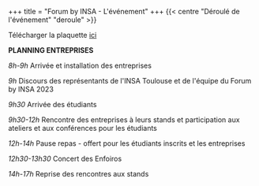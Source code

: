 +++
title = "Forum by INSA - L'événement"
+++
{{< centre "Déroulé de l'événement" "deroule" >}}

Télécharger la plaquette [ici](https://drive.google.com/file/d/1GCnPScfsOKKbcAKk_FpbK0nypGpVKsw0/view?usp=drive_link)

**PLANNING ENTREPRISES**

*8h-9h*           Arrivée et installation des entreprises

*9h*              Discours des représentants de l'INSA Toulouse et de l'équipe du Forum by INSA 2023

*9h30*            Arrivée des étudiants

*9h30-12h*        Rencontre des entreprises à leurs stands et participation aux ateliers et aux conférences pour les étudiants

*12h-14h*         Pause repas - offert pour les étudiants inscrits et les entreprises

*12h30-13h30*     Concert des Enfoiros

*14h-17h*         Reprise des rencontres aux stands



<!--
-[Déroulé](#deroule)
-[Planning](#planning)


{{< centre "Déroulé" "deroule" >}}

Télécharger la plaquette [ici](https://drive.google.com/file/d/1GCnPScfsOKKbcAKk_FpbK0nypGpVKsw0/view?usp=drive_link)

{{< paragraph-with-image-right
    title="Planning"
    src="/images/planning_entreprises.png">}}

Planning pour les entreprises :

{{</ paragraph-with-image-right >}}
-->








